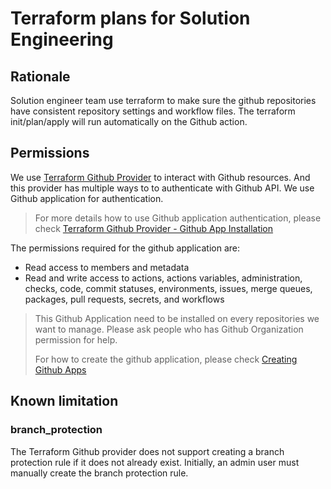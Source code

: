 # Terraform plans for Solution Engineering

## Rationale

Solution engineer team use terraform to make sure the github repositories have consistent repository settings and workflow files.
The terraform init/plan/apply will run automatically on the Github action.

## Permissions

We use [Terraform Github Provider](https://registry.terraform.io/providers/integrations/github/latest/docs) to interact with Github resources. And this provider has multiple ways to to authenticate with Github API. We use Github application for authentication.

> For more details how to use Github application authentication, please check [Terraform Github Provider - Github App Installation](https://registry.terraform.io/providers/integrations/github/latest/docs#github-app-installation)

The permissions required for the github application are:

-  Read access to members and metadata
-  Read and write access to actions, actions variables, administration, checks, code, commit statuses, environments, issues, merge queues, packages, pull requests, secrets, and workflows

> This Github Application need to be installed on every repositories we want to manage. Please ask people who has Github Organization permission for help.
> 
> For how to create the github application, please check [Creating Github Apps](https://docs.github.com/en/apps/creating-github-apps)

## Known limitation

### branch_protection

The Terraform Github provider does not support creating a branch protection rule if it does not already exist. Initially, an admin user must manually create the branch protection rule.
